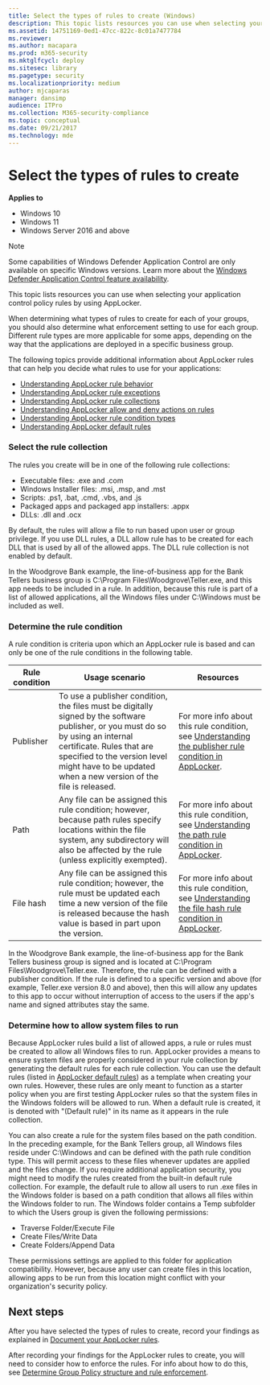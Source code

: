 ```yaml
---
title: Select the types of rules to create (Windows)
description: This topic lists resources you can use when selecting your application control policy rules by using AppLocker.
ms.assetid: 14751169-0ed1-47cc-822c-8c01a7477784
ms.reviewer: 
ms.author: macapara
ms.prod: m365-security
ms.mktglfcycl: deploy
ms.sitesec: library
ms.pagetype: security
ms.localizationpriority: medium
author: mjcaparas
manager: dansimp
audience: ITPro
ms.collection: M365-security-compliance
ms.topic: conceptual
ms.date: 09/21/2017
ms.technology: mde
---
```


# Select the types of rules to create

**Applies to**

- Windows 10
- Windows 11
- Windows Server 2016 and above

>[!NOTE]
>Some capabilities of Windows Defender Application Control are only available on specific Windows versions. Learn more about the [Windows Defender Application Control feature availability](/windows/security/threat-protection/windows-defender-application-control/feature-availability).

This topic lists resources you can use when selecting your application control policy rules by using AppLocker.

When determining what types of rules to create for each of your groups, you should also determine what enforcement setting to use for each group. Different rule types are more applicable for some apps, depending on the way that the applications are deployed in a specific business group.

The following topics provide additional information about AppLocker rules that can help you decide what rules to use for your applications:

-   [Understanding AppLocker rule behavior](understanding-applocker-rule-behavior.md)
-   [Understanding AppLocker rule exceptions](understanding-applocker-rule-exceptions.md)
-   [Understanding AppLocker rule collections](understanding-applocker-rule-collections.md)
-   [Understanding AppLocker allow and deny actions on rules](understanding-applocker-allow-and-deny-actions-on-rules.md)
-   [Understanding AppLocker rule condition types](understanding-applocker-rule-condition-types.md)
-   [Understanding AppLocker default rules](understanding-applocker-default-rules.md)

### Select the rule collection

The rules you create will be in one of the following rule collections:

-   Executable files: .exe and .com
-   Windows Installer files: .msi, .msp, and .mst
-   Scripts: .ps1, .bat, .cmd, .vbs, and .js
-   Packaged apps and packaged app installers: .appx
-   DLLs: .dll and .ocx

By default, the rules will allow a file to run based upon user or group privilege. If you use DLL rules, a DLL allow rule has to be created for each DLL that is used by all of the allowed apps. The DLL rule collection is not enabled by default.

In the Woodgrove Bank example, the line-of-business app for the Bank Tellers business group is C:\\Program Files\\Woodgrove\\Teller.exe, and this app needs to be included in a rule. In addition, because this rule is part of a list of allowed applications, all the Windows files under C:\\Windows must be included as well.

### Determine the rule condition

A rule condition is criteria upon which an AppLocker rule is based and can only be one of the rule conditions in the following table.

| Rule condition | Usage scenario | Resources |
| - | - | - |
| Publisher | To use a publisher condition, the files must be digitally signed by the software publisher, or you must do so by using an internal certificate. Rules that are specified to the version level might have to be updated when a new version of the file is released.|For more info about this rule condition, see [Understanding the publisher rule condition in AppLocker](understanding-the-publisher-rule-condition-in-applocker.md).
| Path| Any file can be assigned this rule condition; however, because path rules specify locations within the file system, any subdirectory will also be affected by the rule (unless explicitly exempted).| For more info about this rule condition, see [Understanding the path rule condition in AppLocker](understanding-the-path-rule-condition-in-applocker.md). |
| File hash | Any file can be assigned this rule condition; however, the rule must be updated each time a new version of the file is released because the hash value is based in part upon the version.| For more info about this rule condition, see [Understanding the file hash rule condition in AppLocker](understanding-the-file-hash-rule-condition-in-applocker.md). |
 
In the Woodgrove Bank example, the line-of-business app for the Bank Tellers business group is signed and is located at C:\\Program Files\\Woodgrove\\Teller.exe. Therefore, the rule can be defined with a publisher condition. If the rule is defined to a specific version and above (for example, Teller.exe version 8.0 and above), then this will allow any updates to this app to occur without interruption of access to the users if the app's name and signed attributes stay the same.

### Determine how to allow system files to run

Because AppLocker rules build a list of allowed apps, a rule or rules must be created to allow all Windows files to run. AppLocker provides a means to ensure system files are properly considered in your rule collection by generating the default rules for each rule collection. You can use the default rules (listed in [AppLocker default rules](working-with-applocker-rules.md#applocker-default-rules)) as a template when creating your own rules. However, these rules are only meant to function as a starter policy when you are first testing AppLocker rules so that the system files in the Windows folders will be allowed to run. When a default rule is created, it is denoted with "(Default rule)" in its name as it appears in the rule collection.

You can also create a rule for the system files based on the path condition. In the preceding example, for the Bank Tellers group, all Windows files reside under C:\\Windows and can be defined with the path rule condition type. This will permit access to these files whenever updates are applied and the files change. If you require additional application security, you might need to modify the rules created from the built-in default rule collection. For example, the default rule to allow all users to run .exe files in the Windows folder is based on a path condition that allows all files within the Windows folder to run. The Windows folder contains a Temp subfolder to which the Users group is given the following permissions:

-   Traverse Folder/Execute File
-   Create Files/Write Data
-   Create Folders/Append Data

These permissions settings are applied to this folder for application compatibility. However, because any user can create files in this location, allowing apps to be run from this location might conflict with your organization's security policy.

## Next steps

After you have selected the types of rules to create, record your findings as explained in [Document your AppLocker rules](document-your-applocker-rules.md).

After recording your findings for the AppLocker rules to create, you will need to consider how to enforce the rules. For info about how to do this, see [Determine Group Policy structure and rule enforcement](determine-group-policy-structure-and-rule-enforcement.md).

